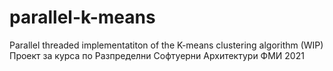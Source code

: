 # parallel-k-means
Parallel threaded implementatiton of the K-means clustering algorithm (WIP)
Проект за курса по Разпределни Софтуерни Архитектури ФМИ 2021